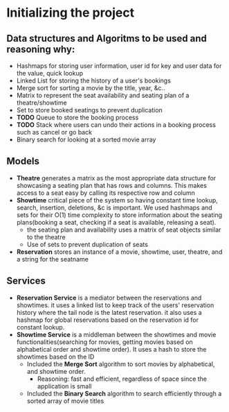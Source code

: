 # Initializing the project

## Data structures and Algoritms to be used and reasoning why:
- Hashmaps for storing user information, user id for key and user data for the value, quick lookup
- Linked List for storing the history of a user's bookings
- Merge sort for sorting a movie by the title, year, &c..
- Matrix to represent the seat availability and seating plan of a theatre/showtime
- Set to store booked seatings to prevent duplication
- **TODO** Queue to store the booking process
- **TODO** Stack where users can undo their actions in a booking process such as cancel or go back
- Binary search for looking at a sorted movie array

## Models
- **Theatre** generates a matrix as the most appropriate data structure for showcasing a seating plan that has rows and columns. This makes access to a seat easy by calling its respective row and column
- **Showtime** critical piece of the system so having constant time lookup, search, insertion, deletions, &c is important. We used hashmaps and sets for their O(1) time complexity to store information about the seating plans(booking a seat, checking if a seat is available, releasing a seat).
    - the seating plan and availability uses a matrix of seat objects similar to the theatre
    - Use of sets to prevent duplication of seats
- **Reservation** stores an instance of a movie, showtime, user, theatre, and a string for the seatname

## Services
- **Reservation Service** is a mediator between the reservations and showtimes. it uses a linked list to keep track of the users' reservation history where the tail node is the latest reservation. it also uses a hashmap for global reservations based on the reservation id for constant lookup.
- **Showtime Service** is a middleman between the showtimes and movie functionalities(searching for movies, getting movies based on alphabetical order and showtime order). It uses a hash to store the showtimes based on the ID
    - Included the **Merge Sort** algorithm to sort movies by alphabetical, and showtime order.
        - Reasoning: fast and efficient, regardless of space since the application is small
    - Included the **Binary Search** algorithm to search efficiently through a sorted array of movie titles